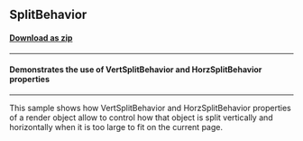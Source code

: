 ## SplitBehavior
#### [Download as zip](https://grapecity.github.io/DownGit/#/home?url=https://github.com/GrapeCity/ComponentOne-WinForms-Samples/tree/master/NetFramework\Reports\C1Preview\CS\SplitBehavior)
____
#### Demonstrates the use of VertSplitBehavior and HorzSplitBehavior properties
____
This sample shows how VertSplitBehavior and HorzSplitBehavior properties of a render object allow to control how that object is split vertically and horizontally when it is too large to fit on the current page. 